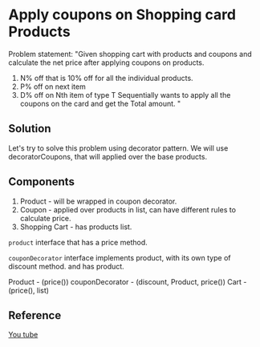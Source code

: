 # Apply coupons on Shopping card Products

Problem statement:
"Given shopping cart with products and coupons and calculate the net price after applying coupons on products.
1. N% off that is 10% off for all the individual products.
2. P% off on next item
3. D% off on Nth item of type T
Sequentially wants to apply all the coupons on the card and get the Total amount.
"

## Solution

Let's try to solve this problem using decorator pattern. We will use decoratorCoupons, that will applied over the base products.

## Components

1. Product - will be wrapped in coupon decorator. 
2. Coupon - applied over products in list, can have different rules to calculate price.
3. Shopping Cart - has products list.

`product` interface that has a price method.

`couponDecorator` interface implements product, with its own type of discount method. and has product.

Product - (price())
couponDecorator - (discount, Product, price())
Cart - (price(), list)

## Reference

[You tube](https://www.youtube.com/watch?v=EfQesfKZ3Jw&list=PL6W8uoQQ2c61X_9e6Net0WdYZidm7zooW&index=39)